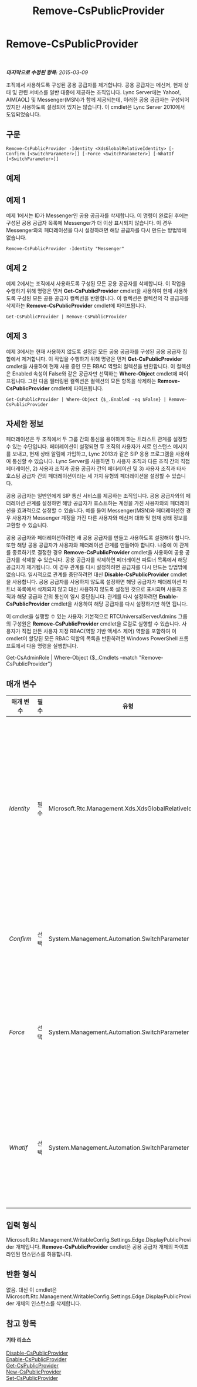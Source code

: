 ﻿---
title: Remove-CsPublicProvider
TOCTitle: Remove-CsPublicProvider
ms:assetid: b9eec2f4-cf36-41b7-8023-67790cc8d4cd
ms:mtpsurl: https://technet.microsoft.com/ko-kr/library/Gg412906(v=OCS.15)
ms:contentKeyID: 49304840
ms.date: 08/10/2015
mtps_version: v=OCS.15
ms.translationtype: HT
---

# Remove-CsPublicProvider

 

_**마지막으로 수정된 항목:** 2015-03-09_

조직에서 사용하도록 구성된 공용 공급자를 제거합니다. 공용 공급자는 메신저, 현재 상태 및 관련 서비스를 일반 대중에 제공하는 조직입니다. Lync Server에는 Yahoo\!, AIM(AOL) 및 Messenger(MSN)가 함께 제공되는데, 이러한 공용 공급자는 구성되어 있지만 사용하도록 설정되어 있지는 않습니다. 이 cmdlet은 Lync Server 2010에서 도입되었습니다.

## 구문

    Remove-CsPublicProvider -Identity <XdsGlobalRelativeIdentity> [-Confirm [<SwitchParameter>]] [-Force <SwitchParameter>] [-WhatIf [<SwitchParameter>]]

## 예제

## 예제 1

예제 1에서는 ID가 Messenger인 공용 공급자를 삭제합니다. 이 명령이 완료된 후에는 구성된 공용 공급자 목록에 Messenger가 더 이상 표시되지 않습니다. 이 경우 Messenger와의 페더레이션을 다시 설정하려면 해당 공급자를 다시 만드는 방법밖에 없습니다.

    Remove-CsPublicProvider -Identity "Messenger"

## 예제 2

예제 2에서는 조직에서 사용하도록 구성된 모든 공용 공급자를 삭제합니다. 이 작업을 수행하기 위해 명령은 먼저 **Get-CsPublicProvider** cmdlet을 사용하여 현재 사용하도록 구성된 모든 공용 공급자 컬렉션을 반환합니다. 이 컬렉션은 컬렉션의 각 공급자를 삭제하는 **Remove-CsPublicProvider** cmdlet에 파이프됩니다.

    Get-CsPublicProvider | Remove-CsPublicProvider

## 예제 3

예제 3에서는 현재 사용하지 않도록 설정된 모든 공용 공급자를 구성된 공용 공급자 집합에서 제거합니다. 이 작업을 수행하기 위해 명령은 먼저 **Get-CsPublicProvider** cmdlet을 사용하여 현재 사용 중인 모든 RBAC 역할의 컬렉션을 반환합니다. 이 컬렉션은 Enabled 속성이 False와 같은 공급자만 선택하는 **Where-Object** cmdlet에 파이프됩니다. 그런 다음 필터링된 컬렉션은 컬렉션의 모든 항목을 삭제하는 **Remove-CsPublicProvider** cmdlet에 파이프됩니다.

    Get-CsPublicProvider | Where-Object {$_.Enabled -eq $False} | Remove-CsPublicProvider

## 자세한 정보

페더레이션은 두 조직에서 두 그룹 간의 통신을 용이하게 하는 트러스트 관계를 설정할 수 있는 수단입니다. 페더레이션이 설정되면 두 조직의 사용자가 서로 인스턴스 메시지를 보내고, 현재 상태 알림에 가입하고, Lync 2013과 같은 SIP 응용 프로그램을 사용하여 통신할 수 있습니다. Lync Server를 사용하면 1) 사용자 조직과 다른 조직 간의 직접 페더레이션, 2) 사용자 조직과 공용 공급자 간의 페더레이션 및 3) 사용자 조직과 타사 호스팅 공급자 간의 페더레이션이라는 세 가지 유형의 페더레이션을 설정할 수 있습니다.

공용 공급자는 일반인에게 SIP 통신 서비스를 제공하는 조직입니다. 공용 공급자와의 페더레이션 관계를 설정하면 해당 공급자가 호스트하는 계정을 가진 사용자와의 페더레이션을 효과적으로 설정할 수 있습니다. 예를 들어 Messenger(MSN)와 페더레이션한 경우 사용자가 Messenger 계정을 가진 다른 사용자와 메신저 대화 및 현재 상태 정보를 교환할 수 있습니다.

공용 공급자와 페더레이션하려면 새 공용 공급자를 만들고 사용하도록 설정해야 합니다. 또한 해당 공용 공급자가 사용자와 페더레이션 관계를 만들어야 합니다. 나중에 이 관계를 종료하기로 결정한 경우 **Remove-CsPublicProvider** cmdlet을 사용하여 공용 공급자를 삭제할 수 있습니다. 공용 공급자를 삭제하면 페더레이션 파트너 목록에서 해당 공급자가 제거됩니다. 이 경우 관계를 다시 설정하려면 공급자를 다시 만드는 방법밖에 없습니다. 일시적으로 관계를 중단하려면 대신 **Disable-CsPublicProvider** cmdlet을 사용합니다. 공용 공급자를 사용하지 않도록 설정하면 해당 공급자가 페더레이션 파트너 목록에서 삭제되지 않고 대신 사용하지 않도록 설정된 것으로 표시되며 사용자 조직과 해당 공급자 간의 통신이 일시 중단됩니다. 관계를 다시 설정하려면 **Enable-CsPublicProvider** cmdlet을 사용하여 해당 공급자를 다시 설정하기만 하면 됩니다.

이 cmdlet을 실행할 수 있는 사용자: 기본적으로 RTCUniversalServerAdmins 그룹의 구성원은 **Remove-CsPublicProvider** cmdlet을 로컬로 실행할 수 있습니다. 사용자가 직접 만든 사용자 지정 RBAC(역할 기반 액세스 제어) 역할을 포함하여 이 cmdlet이 할당된 모든 RBAC 역할의 목록을 반환하려면 Windows PowerShell 프롬프트에서 다음 명령을 실행합니다.

Get-CsAdminRole | Where-Object {$\_.Cmdlets –match "Remove-CsPublicProvider"}

## 매개 변수


<table>
<colgroup>
<col style="width: 25%" />
<col style="width: 25%" />
<col style="width: 25%" />
<col style="width: 25%" />
</colgroup>
<thead>
<tr class="header">
<th>매개 변수</th>
<th>필수</th>
<th>유형</th>
<th>설명</th>
</tr>
</thead>
<tbody>
<tr class="odd">
<td><p><em>Identity</em></p></td>
<td><p>필수</p></td>
<td><p>Microsoft.Rtc.Management.Xds.XdsGlobalRelativeIdentity</p></td>
<td><p>제거할 공용 공급자의 고유 식별자입니다. Identity는 일반적으로 서비스를 제공하는 웹 사이트(예: Yahoo!, AOL, MSN 등)의 이름입니다.</p></td>
</tr>
<tr class="even">
<td><p><em>Confirm</em></p></td>
<td><p>선택</p></td>
<td><p>System.Management.Automation.SwitchParameter</p></td>
<td><p>명령을 실행하기 전에 확인 메시지를 표시합니다.</p></td>
</tr>
<tr class="odd">
<td><p><em>Force</em></p></td>
<td><p>선택</p></td>
<td><p>System.Management.Automation.SwitchParameter</p></td>
<td><p>명령을 실행할 때 발생할 수 있는 심각하지 않은 오류 메시지를 표시하지 않습니다.</p></td>
</tr>
<tr class="even">
<td><p><em>WhatIf</em></p></td>
<td><p>선택</p></td>
<td><p>System.Management.Automation.SwitchParameter</p></td>
<td><p>명령을 실제로 실행하지 않고도 명령이 실행될 경우 발생할 수 있는 현상을 설명합니다.</p></td>
</tr>
</tbody>
</table>


## 입력 형식

Microsoft.Rtc.Management.WritableConfig.Settings.Edge.DisplayPublicProvider 개체입니다. **Remove-CsPublicProvider** cmdlet은 공용 공급자 개체의 파이프라인된 인스턴스를 허용합니다.

## 반환 형식

없음. 대신 이 cmdlet은 Microsoft.Rtc.Management.WritableConfig.Settings.Edge.DisplayPublicProvider 개체의 인스턴스를 삭제합니다.

## 참고 항목

#### 기타 리소스

[Disable-CsPublicProvider](disable-cspublicprovider.md)  
[Enable-CsPublicProvider](enable-cspublicprovider.md)  
[Get-CsPublicProvider](get-cspublicprovider.md)  
[New-CsPublicProvider](new-cspublicprovider.md)  
[Set-CsPublicProvider](set-cspublicprovider.md)


